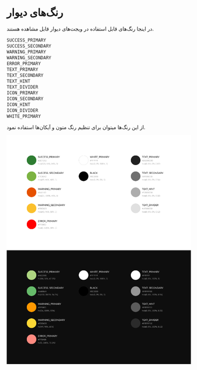 # رنگ‌های دیوار

در اینجا رنگ‌های قابل استفاده در ویجت‌های دیوار قابل مشاهده هستند.

```text
SUCCESS_PRIMARY
SUCCESS_SECONDARY
WARNING_PRIMARY
WARNING_SECONDARY
ERROR_PRIMARY
TEXT_PRIMARY
TEXT_SECONDARY
TEXT_HINT
TEXT_DIVIDER
ICON_PRIMARY
ICON_SECONDARY
ICON_HINT
ICON_DIVIDER
WHITE_PRIMARY
```

از این رنگ‌ها میتوان برای تنظیم رنگ متون و آیکان‌ها استفاده نمود.

![نمایش رنگ‌ها در حالت روشن](../img/colors-light.png)
![نمایش رنگ‌ها در حالت تیره](../img/colors-dark.png)